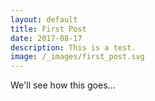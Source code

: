 ```yaml
---
layout: default
title: First Post
date: 2017-08-17
description: This is a test.
image: /_images/first_post.svg
---
```


We'll see how this goes...
